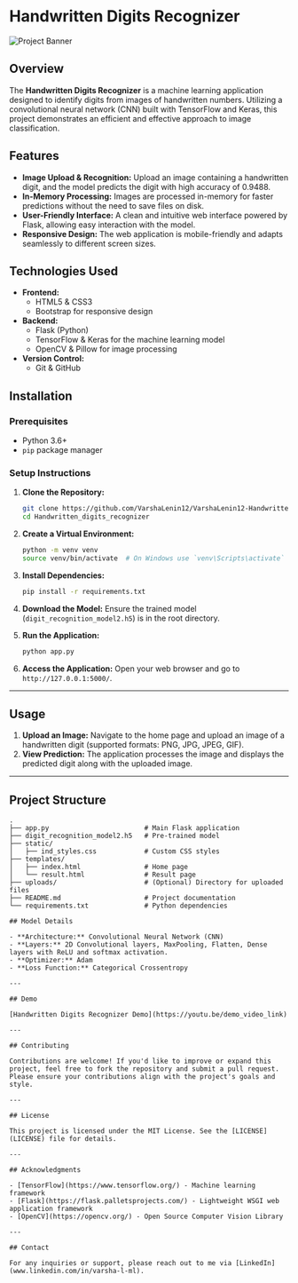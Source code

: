 # Handwritten Digits Recognizer

![Project Banner](https://user-images.githubusercontent.com/your_image.png)

## Overview
The **Handwritten Digits Recognizer** is a machine learning application designed to identify digits from images of handwritten numbers. Utilizing a convolutional neural network (CNN) built with TensorFlow and Keras, this project demonstrates an efficient and effective approach to image classification.

## Features
- **Image Upload & Recognition:** Upload an image containing a handwritten digit, and the model predicts the digit with high accuracy of 0.9488.
- **In-Memory Processing:** Images are processed in-memory for faster predictions without the need to save files on disk.
- **User-Friendly Interface:** A clean and intuitive web interface powered by Flask, allowing easy interaction with the model.
- **Responsive Design:** The web application is mobile-friendly and adapts seamlessly to different screen sizes.

## Technologies Used
- **Frontend:**
  - HTML5 & CSS3
  - Bootstrap for responsive design
- **Backend:**
  - Flask (Python)
  - TensorFlow & Keras for the machine learning model
  - OpenCV & Pillow for image processing
- **Version Control:**
  - Git & GitHub

## Installation

### Prerequisites
- Python 3.6+
- `pip` package manager

### Setup Instructions

1. **Clone the Repository:**

    ```bash
    git clone https://github.com/VarshaLenin12/VarshaLenin12-Handwritten_digits_recognizer.git
    cd Handwritten_digits_recognizer
    ```

2. **Create a Virtual Environment:**

    ```bash
    python -m venv venv
    source venv/bin/activate  # On Windows use `venv\Scripts\activate`
    ```

3. **Install Dependencies:**

    ```bash
    pip install -r requirements.txt
    ```

4. **Download the Model:** 
   Ensure the trained model (`digit_recognition_model2.h5`) is in the root directory.

5. **Run the Application:**

    ```bash
    python app.py
    ```

6. **Access the Application:** 
   Open your web browser and go to `http://127.0.0.1:5000/`.

---

## Usage

1. **Upload an Image:** Navigate to the home page and upload an image of a handwritten digit (supported formats: PNG, JPG, JPEG, GIF).
2. **View Prediction:** The application processes the image and displays the predicted digit along with the uploaded image.

---

## Project Structure

```plaintext
.
├── app.py                        # Main Flask application
├── digit_recognition_model2.h5   # Pre-trained model
├── static/
│   ├── ind_styles.css            # Custom CSS styles
├── templates/
│   ├── index.html                # Home page
│   └── result.html               # Result page
├── uploads/                      # (Optional) Directory for uploaded files
├── README.md                     # Project documentation
└── requirements.txt              # Python dependencies

## Model Details

- **Architecture:** Convolutional Neural Network (CNN)
- **Layers:** 2D Convolutional layers, MaxPooling, Flatten, Dense layers with ReLU and softmax activation.
- **Optimizer:** Adam
- **Loss Function:** Categorical Crossentropy

---

## Demo

[Handwritten Digits Recognizer Demo](https://youtu.be/demo_video_link)

---

## Contributing

Contributions are welcome! If you'd like to improve or expand this project, feel free to fork the repository and submit a pull request. Please ensure your contributions align with the project's goals and style.

---

## License

This project is licensed under the MIT License. See the [LICENSE](LICENSE) file for details.

---

## Acknowledgments

- [TensorFlow](https://www.tensorflow.org/) - Machine learning framework
- [Flask](https://flask.palletsprojects.com/) - Lightweight WSGI web application framework
- [OpenCV](https://opencv.org/) - Open Source Computer Vision Library

---

## Contact

For any inquiries or support, please reach out to me via [LinkedIn](www.linkedin.com/in/varsha-l-ml).

